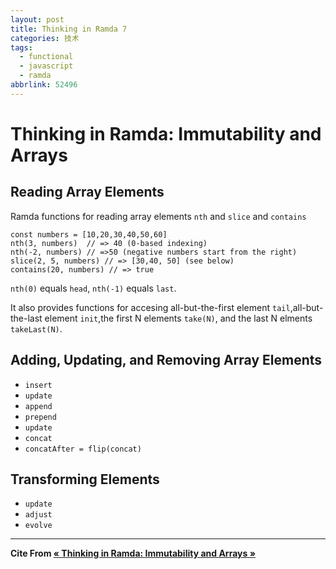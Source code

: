 ```yaml
---
layout: post
title: Thinking in Ramda 7
categories: 技术
tags:
  - functional
  - javascript
  - ramda
abbrlink: 52496
---
```

# Thinking in Ramda: Immutability and Arrays

## Reading Array Elements

Ramda functions for reading array elements `nth` and  `slice` and `contains`

```
const numbers = [10,20,30,40,50,60]
nth(3, numbers)  // => 40 (0-based indexing)
nth(-2, numbers) // =>50 (negative numbers start from the right)
slice(2, 5, numbers) // => [30,40, 50] (see below)
contains(20, numbers) // => true

```

 `nth(0)`  equals `head`, `nth(-1)` equals `last`.

 It also provides functions for accesing all-but-the-first element `tail`,all-but-the-last element `init`,the first N elements `take(N)`, and the last N elments `takeLast(N)`.
<!-- more -->
## Adding, Updating, and Removing Array Elements

  - `insert`
  - `update`
  - `append`
  - `prepend`
  - `update`
  - `concat`
  - `concatAfter = flip(concat)`

## Transforming Elements

 - `update`
 - `adjust`
 - `evolve`

---

**Cite From [« Thinking in Ramda: Immutability and Arrays »](http://randycoulman.com/blog/2016/07/05/thinking-in-ramda-immutability-and-arrays/)**
